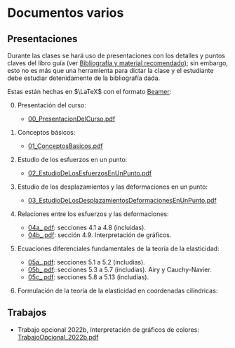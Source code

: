 # Documentos varios

## Presentaciones

Durante las clases se hará uso de presentaciones con los detalles y puntos claves del libro guía (ver [Bibliografía y material recomendado](../informacion/02_bibliografia_material.md)); sin embargo, esto no es más que una herramienta para dictar la clase y el estudiante debe estudiar detenidamente de la bibliografía dada.

Estas están hechas en $\LaTeX$ con el formato [Beamer](https://es.overleaf.com/learn/latex/Beamer): 

00. Presentación del curso:
    * [00_PresentacionDelCurso.pdf](00_PresentacionDelCurso.pdf)  

01. Conceptos básicos:
    * [01_ConceptosBasicos.pdf](01_ConceptosBasicos.pdf)

02. Estudio de los esfuerzos en un punto:
    * [02_EstudioDeLosEsfuerzosEnUnPunto.pdf](02_EstudioDeLosEsfuerzosEnUnPunto.pdf)

03. Estudio de los desplazamientos y las deformaciones en un punto:
    * [03_EstudioDeLosDesplazamientosDeformacionesEnUnPunto.pdf](03_EstudioDeLosDesplazamientosDeformacionesEnUnPunto.pdf)            
    
04. Relaciones entre los esfuerzos y las deformaciones:
    * [04a_.pdf](04a_.pdf): secciones 4.1 a 4.8 (incluidas).  
    * [04b_.pdf](04b_.pdf): sección 4.9. Interpretación de gráficos.  

05. Ecuaciones diferenciales fundamentales de la teoría de la elasticidad: 
    * [05a_.pdf](05a_.pdf): secciones 5.1 a 5.2 (includias).
    * [05b_.pdf](05b_.pdf): secciones 5.3 a 5.7 (includias). Airy y Cauchy-Navier.
    * [05c_.pdf](05c_.pdf): secciones 5.8 a 5.13 (includias).
    
06. Formulación de la teoría de la elasticidad en coordenadas cilíndricas:    


## Trabajos

* Trabajo opcional 2022b, Interpretación de gráficos de colores: [TrabajoOpcional_2022b.pdf](TrabajoOpcional_2022b.pdf)
